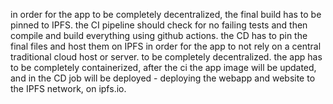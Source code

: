 <!------------------------------------------------------------------------------------
   Add Rules to this file or a short description and have Kiro refine them for you:   
-------------------------------------------------------------------------------------> 

in order for the app to be completely decentralized, the final build has to be pinned to IPFS.
the CI pipeline should check for no failing tests and then compile and build everything using github actions. the CD has to pin the final files and host them on IPFS in order for the app to not rely on a central traditional cloud host or server. to be completely decentralized. the app has to be completely containerized, after the ci the app image will be updated, and in the CD job will be deployed - deploying the webapp and website to the IPFS network, on ipfs.io.

